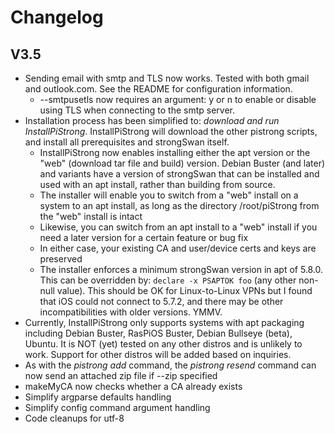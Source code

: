 # Changelog

## V3.5

* Sending email with smtp and TLS now works. Tested with both gmail and outlook.com. See the README for configuration information.
  * --smtpusetls now requires an argument: y or n to enable or disable using TLS when connecting to the smtp server.
* Installation process has been simplified to: *download and run InstallPiStrong*. InstallPiStrong will download the other pistrong scripts, and install all prerequisites and strongSwan itself.
  *  InstallPiStrong now enables installing either the apt version or the "web" (download tar file and build) version. Debian Buster (and later) and variants have a version of strongSwan that can be installed and used with an apt install, rather than building from source.
  * The installer will enable you to switch from a "web" install on a system to an apt install, as long as the directory /root/piStrong from the "web" install is intact
  * Likewise, you can switch from an apt install to a "web" install if you need a later version for a certain feature or bug fix
  * In either case, your existing CA and user/device certs and keys are preserved
  * The installer enforces a minimum strongSwan version in apt of 5.8.0. This can be overridden by: `declare -x PSAPTOK foo` (any other non-null value). This should be OK for Linux-to-Linux VPNs but I found that iOS could not connect to 5.7.2, and there may be other incompatibilities with older versions. YMMV.
* Currently, InstallPiStrong only supports systems with apt packaging including Debian Buster, RasPiOS Buster, Debian Bullseye (beta), Ubuntu. It is NOT (yet) tested on any other distros and is unlikely to work. Support for other distros will be added based on inquiries.
* As with the *pistrong add* command, the *pistrong resend* command can now send an attached zip file if --zip specified
* makeMyCA now checks whether a CA already exists
* Simplify argparse defaults handling
* Simplify config command argument handling
* Code cleanups for utf-8


